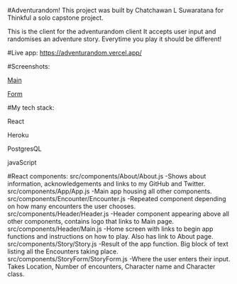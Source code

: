 #Adventurandom!
This project was built by Chatchawan L Suwaratana for Thinkful a solo capstone project.

This is the client for the adventurandom client
It accepts user input and randomises an adventure story. Everytime you play it should be different! 

#Live app:
https://adventurandom.vercel.app/

#Screenshots:

[Main](https://i.imgur.com/yzzYsZh.png)

[Form](https://i.imgur.com/U0UUopz.png)

#My tech stack:

React

Heroku

PostgresQL

javaScript

#React components:
src/components/About/About.js
-Shows about information, acknowledgements and links to my GitHub and Twitter.
src/components/App/App.js
-Main app housing all other components.
src/components/Encounter/Encounter.js
-Repeated component depending on how many encounters the user chooses.
src/components/Header/Header.js
-Header component appearing above all other components, contains logo that links to Main page.
src/components/Header/Main.js
-Home screen with links to begin app functions and instructions on how to play. Also has link to About page.
src/components/Story/Story.js
-Result of the app function. Big block of text listing all the Encounters taking place.
src/components/StoryForm/StoryForm.js
-Where the user enters their input. Takes Location, Number of encounters, Character name and Character class.

